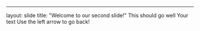 ---
layout: slide
title: "Welcome to our second slide!"
This should go well
Your text
Use the left arrow to go back!
